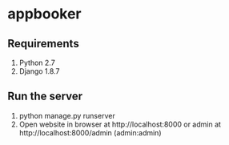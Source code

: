 # appbooker

<h2>Requirements</h2>

<ol>
	<li>
		Python 2.7
	</li>
	<li>
		Django 1.8.7
	</li>
</ol>

<h2>Run the server</h2>

<ol>
  	<li>python manage.py runserver</li>
  	<li>
  		Open website in browser at http://localhost:8000 or admin at http://localhost:8000/admin (admin:admin)
	</li>
</ol>
